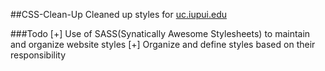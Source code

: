 ##CSS-Clean-Up
Cleaned up styles for [uc.iupui.edu](http://uc.iupui.edu)

###Todo
[+] Use of SASS(Synatically Awesome Stylesheets) to maintain and organize website styles
[+] Organize and define styles based on their responsibility